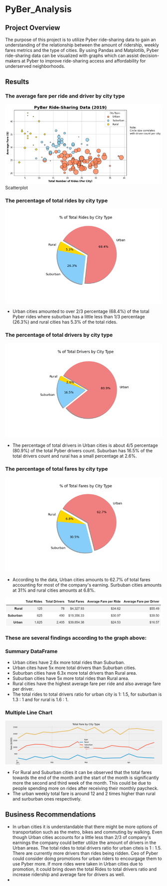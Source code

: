 # PyBer_Analysis
## Project Overview
The purpose of this project is to utilize Pyber ride-sharing data to gain an understanding of the relationship between the amount of ridership, weekly fares metrics and the type of cities. By using Pandas and Matplotlib, Pyber ride-sharing data can be visualized with graphs which can assist decision-makers at Pyber to improve ride-sharing access and affordability for underserved neighborhoods. 
## Results
### The average fare per ride and driver by city type
![Fig1](analysis/Fig1.png)
Scatterplot


### The percentage of total rides by city type
![Fig6](analysis/Fig6.png)

- Urban cities amounted to over 2/3 percentage (68.4%) of the total Pyber rides where suburban has a little less than 1/3 percentage (26.3%) and rural cities has 5.3% of the total rides. 

### The percentage of total drivers by city type
![Fig7](analysis/Fig7.png)

- The percentage of total drivers in Urban cities is about 4/5 percentage (80.9%) of the total Pyber drivers count. Suburban has 16.5% of the total drivers count and rural has a small percentage at 2.6%. 

### The percentage of total fares by city type
![Fig5](analysis/Fig5.png)

- According to the data, Urban cities amounts to 62.7% of total fares accounting for most of the company's earning. Surbuban cities amounts at 31% and rural cities amounts at 6.8%. 

![Pyber_Summary_df](analysis/Pyber_Summary_df.png)

### These are several findings according to the graph above:
### Summary DataFrame
 - Urban cities have 2.6x more total rides than Suburban.
 - Urban cites have 5x more total drivers than Suburban cities.
 - Suburban cities have 6.3x more total drivers than Rural area. 
 - Suburban cities have 5x more total rides than Rural area.
 - Rural cities have the highest average fare per ride and also average fare per driver. 
 - The total rides to total drivers ratio for urban city is  1: 1.5, for suburban is 1.3 : 1 and for rural is 1.6 : 1. 

### Multiple Line Chart
![Pyber_fare_summary](analysis/Pyber_fare_summary.png)
- For Rural and Suburban cities it can be observed that the total fares towards the end of the month and the start of the month is significantly more the second and third week of the month. This could be due to people spending more on rides after receiving their monthly paycheck. 
- The urban weekly total fare is around 12 and 2 times higher than rural and surburban ones respectively.

## Business Recommendations 
- In urban cities it is understandable that there might be more options of transportation such as the metro, bikes and commuting by walking. Even though Urban cities accounts for a little less than 2/3 of company's earnings the company could better utilize the amount of drivers in the Urban areas. The total rides to total drivers ratio for urban citeis is 1 : 1.5. There are currently more drivers than rides being ridden. Ceo of Pyber could consider doing promotions for urban riders to encourgage them to use Pyber more. If more rides were taken in Urban cities due to promotion, it could bring down the total Rides to total drivers ratio and increase ridership and average fare for drivers as well. 
- 


